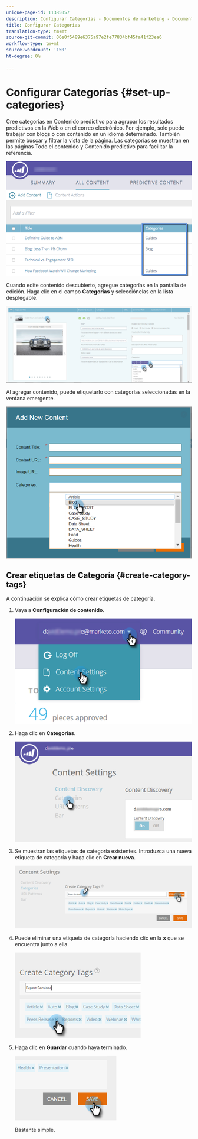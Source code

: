 ```yaml
---
unique-page-id: 11385057
description: Configurar Categorías - Documentos de marketing - Documentación del producto
title: Configurar Categorías
translation-type: tm+mt
source-git-commit: 06e0f5489e6375a97e2fe77834bf45fa41f23ea6
workflow-type: tm+mt
source-wordcount: '150'
ht-degree: 0%

---
```



# Configurar Categorías {#set-up-categories}

Cree categorías en Contenido predictivo para agrupar los resultados predictivos en la Web o en el correo electrónico. Por ejemplo, solo puede trabajar con blogs o con contenido en un idioma determinado. También permite buscar y filtrar la vista de la página.  Las categorías se muestran en las páginas Todo el contenido y Contenido predictivo para facilitar la referencia.

![](assets/image2017-10-3-9-3a3-3a44.png)

Cuando edite contenido descubierto, agregue categorías en la pantalla de edición. Haga clic en el campo **Categorías** y selecciónelas en la lista desplegable.

![](assets/two.png)

Al agregar contenido, puede etiquetarlo con categorías seleccionadas en la ventana emergente.

![](assets/add-new-content-dropdown-hand.png)

## Crear etiquetas de Categoría {#create-category-tags}

A continuación se explica cómo crear etiquetas de categoría.

1. Vaya a **Configuración de contenido**.

   ![](assets/settings-dropdown-hand-1.png)

1. Haga clic en **Categorías**.

   ![](assets/content-discovery-categories-hand.png)

1. Se muestran las etiquetas de categoría existentes. Introduzca una nueva etiqueta de categoría y haga clic en **Crear nueva**.

   ![](assets/content-settings-create-cat-tags-hand.png)

1. Puede eliminar una etiqueta de categoría haciendo clic en la **x** que se encuentra junto a ella.

   ![](assets/remove-category-tag-updated.png)

1. Haga clic en **Guardar** cuando haya terminado.

   ![](assets/save-new.png)

   Bastante simple.
